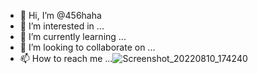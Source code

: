 - 👋 Hi, I’m @456haha
- 👀 I’m interested in ...
- 🌱 I’m currently learning ...
- 💞️ I’m looking to collaborate on ...
- 📫 How to reach me ...![Screenshot_20220810_174240](https://user-images.githubusercontent.com/111250329/184697711-08984045-c0be-436c-920e-77f620509d2f.jpg)


<!---
456haha/456haha is a ✨ special ✨ repository because its `README.md` (this file) appears on your GitHub profile.
You can click the Preview link to take a look at your changes.
--->
